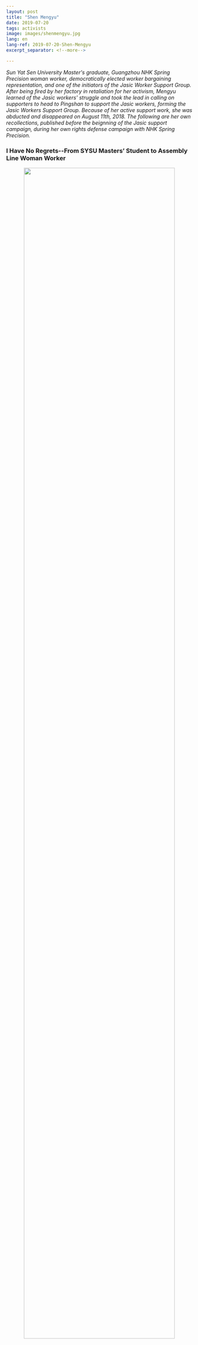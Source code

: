 ```yaml
---
layout: post
title: "Shen Mengyu"
date: 2019-07-20
tags: activists
image: images/shenmengyu.jpg
lang: en
lang-ref: 2019-07-20-Shen-Mengyu
excerpt_separator: <!--more-->

---
```


<em>Sun Yat Sen University Master's graduate, Guangzhou NHK Spring Precision woman worker, democratically elected worker bargaining representation, and one of the initiators of the Jasic Worker Support Group. After being fired by her factory in retaliation for her activism, Mengyu learned of the Jasic workers' struggle and took the lead in calling on supporters to head to Pingshan to support the Jasic workers, forming the Jasic Workers Support Group. Because of her active support work, she was abducted and disappeared on August 11th, 2018. The following are her own recollections, published before the beignning of the Jasic support campaign, during her own rights defense campaign with NHK Spring Precision.</em>


<h3>I Have No Regrets--From SYSU Masters’ Student to Assembly Line Woman Worker</h3>


<div style="text-align:center"><img src="/images/shenmengyu15.jpg" width="90%"/><br>Mengyu stands outside NHK with a shirt reading “illegal factory”.</div><br>

<strong>The industrial district grad student</strong>

In June 2015, I graduated from the Sun Yat-Sen University School of Mathematics and Computational Science. But unlike my peers, I didn’t choose a job in high-rise office buildings. I chose instead to enter the industrial districts and become a (blue collar) woman worker.

My choice wasn’t based on a sudden fancy or some fleeting interest, but was deeply grounded in my life experience, my experience and understanding of workers’ current situation, and my belief that this situation must change.

During my time studying at Sun-Yat Sen, a variety of seminars and talks gave me a window into understanding workers. I saw victims of occupational injuries, crippled under the turning wheel of economic development; and Foxconn workers free-falling from factory rooftops, their lives worth but a trifle; I learned about a type of occupational illness called silicosis, which put its victims through living hell, and also benzene poisoning, leukemia, noise-induced deafness…


<div style="text-align:center"><img src="/images/shenmengyu1.jpg" width="90%"/><br>Silicosis workers kneel to wait for death</div><br>

Workers work tirelessly in the cities, yet the city mercilessly crushes them.

Once I attended a talk by Peking University Professor Lu Huilin about the situation of migrant workers. During Q&A, one student asked: “Professor Lu, are university students like us beneficiaries of the system?”

Beneficiaries of the system?! Those words pained me deeply.

Lucky enough to be born in a middle class family, since childhood I have never had to worry about the basic necessities of life. With access to quality education, my future seemed bright. But was I rightfully entitled to all of that?

In that moment, I started to examine myself and that whole classroom full of students with boundless prospects. I started to reflect—reflect on the 40 thousand fingers broken every year in the Pearl River Delta, and on the 280 million migrant workers who devote their youthful lives to the cities yet are not allowed to remain.

I thought about my relatives working in Dongguan. Many years ago my uncle was seriously injured in a car crash while heading home from work. He became permanently disabled. If at that time I had understood the laws and regulations concerning occupational injury, I would have been able to tell him how to seek compensation. My uncle’s oldest daughter, my cousin, dropped out and went out to work while only in middle school. When she would come home for the new years, I noticed only her beautiful new clothes. Only recently have I come to understand how tough life was for her in the factory.

One year, I went to Dongguan for summer vacation. After passing by glamorous high-rises, my cousin led me into a narrow, cramped alley. Here there was no sunlight, it was dark and damp. Overhead hung a dense network of wires and cables. The creeks and ponds were filled with stink and garbage. Workers in their factory uniforms wore exhaustion on their faces…. It was years later that I realized this place is called an urban village, and those who live in the urban village are called migrant workers.

Sympathetic to and concerned about the situation of migrant workers, I began to study labor law. I visited industrial areas, urban villages and construction sites to learn about their lives and problems.

I went to a construction site next to our campus. During a storm, the underground garage the construction workers were living in flooded. The workers were anxious about their soaked clothes and bedding, and even more anxious about not being able to work or earn wages during the rain. I explained to them the labor law, but the law doesn’t ensure them a labor contract.

I went Dongguan’s Yue Yuen factory, a factory often described as the ‘Foxconn of the shoemaking industry’. In the simple dormitory rooms of the old factory complex, aunties and uncles told me that they had worked here for over a decade, and only now, nearing retirement, discovered that the factory had seriously underpaid their social security and housing providence fund benefits.

<div style="text-align:center"><img src="/images/shenmengyu2.jpg" width="90%"/><br>Workers holding banner protesting Yue Yuen’s failure to contribute to the mandatory Housing Providence Fund; protest in support of workers in front of Nike store, a major Yue Yuen customer; Sun Yat-Sen University students holding banner “Teachers and Students of Sun Yat-sen University support Yue Yuen workers’ strike, fight until the end!”</div><br>

<div style="text-align:center"><img src="/images/shenmengyu3.jpg" width="90%"/><br>Mengyu accompanying striking sanitation workers</div><br>

I was angry and shocked! Why was the law so ineffective? Why were workers who had devoted their youth and their whole lives (to economic development) left without support in their old age?

Faced with that cruel and bloody reality, I realized the powerlessness of the law. Workers, born poor, had no way out of dying poor.

In the summer of 2014, Guangzhou Higher Education Mega Center sanitation workers went on strike to defend their rights. At the site of the struggle, workers told us about the dishonesty and shamelessness of the property management company. They deducted workers’ wages and benefits, withheld workers’ social security and housing providence fund payments, forced workers to sign blank contracts, and tried to evade the legally mandated severance compensation they owed to workers. Worker representatives demanding a response from the company received threats instead, while company management put on arrogant airs of “that’s right, we’re bullying you.”

In response to all kinds of unfair treatment towards the sanitation workers, the labor department and local government paid no attention, acting as if it had nothing to do with them. Righteous students fought and shouted out for workers. They learned from and were moved by workers’ strong solidarity and fighting spirit. Twenty days later, through collaboration between students and workers, the strike finally succeeded.

<div style="text-align:center"><img src="/images/shenmengyu4.jpg" width="90%"/></div>

This kind of victory brought workers both dignity and rights, and also opened my eyes to a new kind of possibility.

Hard-working laborers should not be subjected to crude and violent treatment. I decided I had to stay with workers long term, to find a way to recover the dignity and rights they have lost.

 

<strong>The woman worker in the auto parts factory<strong>

In order to continue to stand with workers, I decided to become one.

After graduation, I came to the Guangzhou Economic and Technological Development Zone. This is an area where you can only get jobs through job agencies. To get a job, you have to first pay a fee to the agency. The agencies always first paint the companies in flying colors, but after collecting their fees, leave the applicants out to dry, telling them the companies right now aren’t hiring. After being tricked by two job agencies, I finally landed a job at Japanese auto parts factory NHK Spring Precision and became a proper woman worker.

<div style="text-align:center"><img src="/images/shenmengyu5.jpg" width="90%"/><br>Honda’s Excellent Supplier Award, awarded to NHK Spring Precision</div><br>

NHK primarily produces springs used in Dongfeng-Honda, Guangqi-Honda and Nissan’s engine and transmission production. After a brief training, I entered the workshop for the first time. The noise of the machines hurt my eardrums and the smell of grease assaulted me. Metallic dust filled the air. Workers were engaged in tense activity at work benches worn to a shiny finish. Signs warning of benzene and other chemicals were disturbing to see. Workers wore disposable masks incapable of effectively filtering out dust or poisonous gases, while some worked without any mask at all.

<div style="text-align:center"><img src="/images/shenmengyu6.jpg" width="90%"/><br>After climbing into a machine to clean it, a worker is covered in dust.</div><br>
<div style="text-align:center"><img src="/images/shenmengyu7.jpg" width="90%"/><br>Sweat mixed with metallic dust leaves stains that can’t be washed out</div><br>
<div style="text-align:center"><img src="/images/shenmengyu8.jpg" width="90%"/><br>Sparks fly, without protection</div><br>

This is what the ‘well-paid’ auto-parts factory looks like! Workers make a so-called “good wage” in exchange for their health.

After working for some time, I learned that many of my co-workers had developed rhinitis, bronchitis, or hearing loss or experienced white blood cell decline because of working long term in these conditions.

It’s hot in the workshop year-round, and by May the heat is hard to bear. In the height of summer, temperatures over 35 degrees Celcius are normal. In some parts of the factory, the temperature even reaches 50 degrees. Given the intensity of the labor on top of the heat, even a thin mask makes it hard to breathe. A thicker mask would be absolutely suffocating.

Given the choice between their health and their jobs, workers chose their jobs. This kind of choiceless choice that is the daily reality for myself and my co-workers.

Because our base wage is too low, given the choice between resting on the weekends and not having any rest days, we choose to forgo our rest days!

Because reporting a work injury means annual bonus deductions, given the choice between claiming our rights and receiving our full bonuses, we choose not to report our work injuries!

Because managers wield control over our annual appraisals, when we hesitate over whether to buy the overpriced underwear the manager is selling, we have no choice but to buy!

In the face of manager’s willful scolding and personal humiliation, given the choice between fighting back or compromising, we choose to silently take the humiliation!

<div style="text-align:center"><img src="/images/shenmengyu10.jpg" width="90%"/><br>A worker’s finger was crushed, but the choice to report the injury would mean major deductions from the worker’s annual bonus.</div><br>

What’s even more painful to watch is the way the factory treats pregnant women. Being pregnant means that you have to work even harder, because managers use the excuse of pregnant workers not being able to meet production quotas to scold them and deny them overtime. In order to meet quotas, pregnant women give up their legally mandated rest time.

The harsh work environment and continuously rising production quotas mean pregnant women suffer a lot day to day. On the production floor, women who manage to keep working while pregnant are very rare. The intensity of production is one reason, while the harm that the (poisonous) production environment can do to a child is another reason.

While she was working at NHK, my friend Xiaomei miscarried every time. This nightmare ended only after she left the factory. Another co-worker, learning from Xiaomei’s experience, left the factory as soon as she learned she was pregnant, but miscarried nevertheless. The harm caused by (NHK’s) work environment is engraved in the child’s bones from the start.

<div style="text-align:center"><img src="/images/shenmengyu11.jpg" width="90%"/><br>Oil and dust are everywhere in the factory</div><br>

And then there are those older workers who gave their whole youth to the company, from their muddle-headed twenty year-old years into their stable adulthood. For over a decade, managers were forever behind them, wielding a stopwatch—a movement per second, faster, faster, and faster. Meanwhile, three hours into the nightshift, because of a lack of raw materials, at a single command workers end their shift.(1)

In order to fulfill production needs, our night shift was suddenly rotated to the middle shift, and the middle shift suddenly rotated to morning shift. In two continuous days we got less than ten hours of sleep! This muddled sleep schedule and tense work routine leaves one both unable to sleep well and unable to muster energy. That pain affects our every hour and minute.

My friend Old Wang told me he had considered leaving innumerable times, leaving this completely inhumane management system and horrendous work environment. But in over a decade of work, he has gained nothing but a worn down body. He doesn’t know where he would go if he left the factory, and as the main breadwinner for the family, he can’t afford to stop working.

<div style="text-align:center"><img src="/images/shenmengyu9.jpg" width="90%"/><br>Workers’ medical check-up results show that many of them have hearing loss and hypertension after working in the factory’s noisy environment and extremely high temperatures for years.</div><br>

No length of service can stop the company’s spurning of workers. In the eyes of the company, a worker is worth less than a machine. When a machine is broken they conduct repair and maintenance. But when a worker’s health collapses, they merely deny responsibility and sweep workers out the door.

 

In this place, we are

machines operating 24/7

switches to be pressed

figures flashing on a billboard

We are

bank accounts saving up our parents’ old age medical fees

tears rolling down our children’s faces

We are also

deformed spines, strained muscles, deafened ears

But we are never

human beings

able to feel justice and freedom

 

Our days and nights are turned topsy-turvy, in exchange for the machine’s 24-hour roar!

We don’t sleep or rest, in exchange for the boss’ unearned wealth!

We endure contempt and insults, in exchange for these parasites’ ridicule!

We work tirelessly, but never do we get in return our respect or rights!



A friend once said, complaining is meaningless, if you just put it aside, you’ll live a happier life. There’ll be many more days like this to endure. I believe they’re right, but I just can’t help writing down these “meaningless” words in the dark of the night. These are my everyday as a worker, and the everyday of thousands and thousands of workers. Men, women, those who love laughing, fat people, anemic people, those who have worked a full fifteen years, those who have worked more than two years but still not gained a proper contract, those whose fingers have been broken, those who have miscarried…

Until one day, we can’t work any longer, and the traces of our working days are erased, and a younger generation replaces us in repeating this monotonous daily routine.

 

<strong>Fighting for change</strong>

But, I can’t just stop at complaining!

Here we have sadness, anger, and the pain of losing our dignity and rights.

Here we have longing, hope, the spirit of finding cheer amidst bitterness, and the sweat and effort of working hard.

Here we need change! Here we long for change!

<div style="text-align:center"><img src="/images/shenmengyu12.jpg" width="90%"/><br>Workers demand improved working conditions and the making up of their mandatory housing providence fund payments.</div><br>

In late March 2018, the annual wage and bonus collective bargaining session began. In the past, workers’ bargaining representatives were basically appointed by the union chair. But this year, workers decided to utilize their right to democratic participation. They nominated me as bargaining representative candidate.

The process of becoming a bargaining representative was extremely tough, as the factory and union found a thousand ways to make trouble for me. They have always liked obedient puppets, and are innately hostile to bottom-up worker nominations.

After much difficulty becoming a representative, and with the trust and support of fellow workers, I prepared a questionnaire to collect opinions of workers. The manager immediately criticized me for provoking workers’ expectations for salary increases. The union leader warned me to ‘know my place’. I was told I had already harmed the interest of upper management, and that I was young and brash, reckless and extreme, not mature enough…

… all of this simply because I carried out the first steps of my legal responsibility as a worker representative!

With sadness and anger, I want to know, what in the eyes of the union and the company is not “extreme” behavior?

Not extreme is obeying the union leaders’ orders to not use a survey to collect workers opinions!

Not extreme is to not question the company’s threats and insults to workers, or its blatant manipulation of the collective bargaining process!

Not extreme is to tolerate the company’s illegal warning and punishment of workers on false charges!

Not extreme is to recognize the validity of the union committee’s overreach of powers in withdrawing my bargaining representative status!

If that is the case, this time I choose to be “extreme”, I choose to break the chains binding workers!

These leaders so used to violating the law saw me as a great enemy, and thus launched at me a series of accusations including manipulating the election, (acting as an) overseas (infiltrating) force, and leaking corporate secrets. My right to overtime was withheld, I was banned from working alongside frontline workers, they tried to slander, vilify, threaten and scare me… they came up with all kinds of base methods! But they had only one goal, to suppress me, and scare all the other workers.

<div style="text-align:center"><img src="/images/shenmengyu12.jpg" width="90%"/><br>Documents and materials released by the company to take revenge against Mengyu.</div><br>

As the for law, it’s not even a prop in the company’s eyes; merely a bunch of scrap paper to be tossed, or poisonous gases and dirty water to be discharged. The 107 punitive measures in the Employee Handbook are the kind of law they want.

In the early morning of May 28, 2018, the union committee called a secret meeting. They bypassed the general union representative meeting and withdrew my worker representative status. At 1pm in the afternoon, the company gave me a demerit on charges of opposing my superiors and disrupting factory order. At 4pm, the company unilaterally announced my dismissal.

<div style="text-align:center"><img src="/images/shenmengyu13.jpg" width="90%"/><br>With red stamps and savage smiles, the union colludes with the company, promising absolute control over workers.</div><br>

The term “sweatshop” has long been familiar. After forty years of reform and opening, sweatshops use workers lives to build themselves into the mirror of law-governed China, where its demon’s are reflected. What of worker’s self-governance, democracy, freedom, equality and fairness… the more beautiful (the image) the more ugly (the reflection)!

To me, the end of my term as an NHK employee is not the end. The gate of the factory is now closed to me, but its steel beams will always bear the impression of its shameless illegal firing of workers. Closed outside this door there is not only myself, but all those who dared to speak up before and all those who will someday dare to fight for their rights after.

Those workers who have woken up from their nightmares are not willing to go back. Those who are used to earning their living standing won’t like having to earn it on their knees.

From student to worker, from regular worker to worker representative, I am more and more firm in my conviction to stand with workers!

(We must) do solid work, continue to move forward, and reach towards our rights and respect. (We must) work for workers, and fight for change!

This is my choice, and will be the choice of many more people after me.



(1) Ending the shift at three hours means only three hours of pay, and rescheduling of the other hours, meaning an unpredictable schedule for workers.



<em>Reposted from Red Balloon Solidarity: <http://redballoonsolidarity.org/3104/></em>
